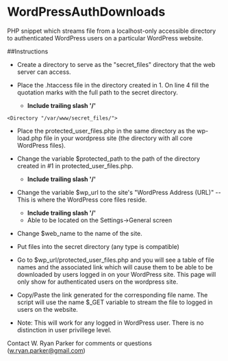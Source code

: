 # WordPressAuthDownloads
PHP snippet which streams file from a localhost-only accessible directory to authenticated WordPress users on a particular WordPress website.

##Instructions
* Create a directory to serve as the "secret_files" directory that the web server can access.

* Place the .htaccess file in the directory created in 1.  On line 4 fill the quotation marks with the full path to the secret directory.  
  * **Include trailing slash '/'**
```
<Directory "/var/www/secret_files/">
```
* Place the protected_user_files.php in the same directory as the wp-load.php file in your wordpress site (the directory with all core WordPress files).

* Change the variable $protected_path to the path of the directory created in #1 in protected_user_files.php.  
  * **Include trailing slash '/'**

* Change the variable $wp_url to the site's "WordPress Address (URL)" --This is where the WordPress core files reside.  
  * **Include trailing slash '/'**
  * Able to be located on the Settings->General screen

* Change $web_name to the name of the site.

* Put files into the secret directory (any type is compatible)

* Go to $wp_url/protected_user_files.php and you will see a table of file names and the associated link which will cause them to be able to be downloaded by users logged in on your WordPress site.  This page will only show for authenticated users on the wordpress site.  

* Copy/Paste the link generated for the corresponding file name.  The script will use the name $_GET variable to stream the file to logged in users on the website.

* Note: This will work for any logged in WordPress user.  There is no distinction in user privillege level.

Contact W. Ryan Parker for comments or questions (w.ryan.parker@gmail.com)


